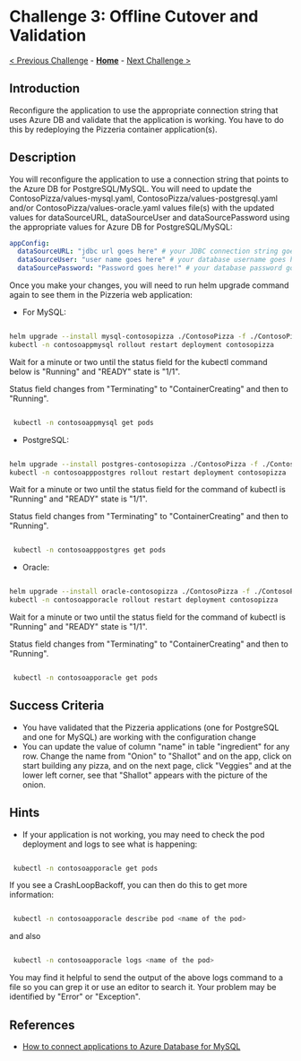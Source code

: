 # Challenge 3: Offline Cutover and Validation

[< Previous Challenge](./02-offline-migration.md) - **[Home](../README.md)** - [Next Challenge >](./04-online-migration.md)

## Introduction
 Reconfigure the application to use the appropriate connection string that uses Azure DB and validate that the application is working. You have to do this by redeploying the Pizzeria container application(s). 

## Description
You will reconfigure the application to use a connection string that points to the Azure DB for PostgreSQL/MySQL. You will need to update the ContosoPizza/values-mysql.yaml, ContosoPizza/values-postgresql.yaml and/or ContosoPizza/values-oracle.yaml values file(s) with the updated values for dataSourceURL, dataSourceUser and dataSourcePassword using the appropriate values for Azure DB for PostgreSQL/MySQL:

```yaml
appConfig:
  dataSourceURL: "jdbc url goes here" # your JDBC connection string goes here
  dataSourceUser: "user name goes here" # your database username goes here
  dataSourcePassword: "Password goes here!" # your database password goes here
```
Once you make your changes, you will need to run helm upgrade command again to see them in the Pizzeria web application:

* For MySQL:

```bash

helm upgrade --install mysql-contosopizza ./ContosoPizza -f ./ContosoPizza/values.yaml -f ./ContosoPizza/values-mysql.yaml
kubectl -n contosoappmysql rollout restart deployment contosopizza
```

Wait for a minute or two until the status field for the kubectl command below is  "Running" and "READY" state is "1/1".

Status field changes from "Terminating" to "ContainerCreating" and then to "Running".

```bash

 kubectl -n contosoappmysql get pods

```

* PostgreSQL:

```bash

helm upgrade --install postgres-contosopizza ./ContosoPizza -f ./ContosoPizza/values.yaml -f ./ContosoPizza/values-postgresql.yaml
kubectl -n contosoapppostgres rollout restart deployment contosopizza
```


Wait for a minute or two until the status field for the command of kubectl is  "Running" and "READY" state is "1/1".

Status field changes from "Terminating" to "ContainerCreating" and then to "Running".

```bash

 kubectl -n contosoapppostgres get pods

```

* Oracle:

```bash

helm upgrade --install oracle-contosopizza ./ContosoPizza -f ./ContosoPizza/values.yaml -f ./ContosoPizza/values-oracle.yaml
kubectl -n contosoapporacle rollout restart deployment contosopizza
```


Wait for a minute or two until the status field for the command of kubectl is  "Running" and "READY" state is "1/1".

Status field changes from "Terminating" to "ContainerCreating" and then to "Running".

```bash

 kubectl -n contosoapporacle get pods

```
## Success Criteria

* You have validated that the Pizzeria applications (one for PostgreSQL and one for MySQL) are working with the configuration change
* You can update the value of column  "name" in table "ingredient" for any row. Change the name from "Onion" to "Shallot" and on the app, click on 
start building any pizza, and on the next page, click "Veggies" and at the lower left corner, see that "Shallot" appears with the picture of the onion.

## Hints
* If your application is not working, you may need to check the pod deployment and logs to see what is happening:

```bash

 kubectl -n contosoapporacle get pods

```

If you see a CrashLoopBackoff, you can then do this to get more information:

```bash

 kubectl -n contosoapporacle describe pod <name of the pod>

```

and also

```bash

 kubectl -n contosoapporacle logs <name of the pod>

```
You may find it helpful to send the output of the above logs command to a file so you can grep it or use an editor to search it. Your problem may be identified by "Error" or "Exception".


## References

* [How to connect applications to Azure Database for MySQL](https://docs.microsoft.com/en-us/azure/mysql/howto-connection-string)
